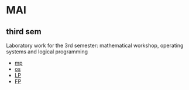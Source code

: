 # MAI
## third sem
Laboratory work for the 3rd semester: mathematical workshop, operating systems and logical programming
- [mp](https://github.com/oduvanchikm/MAI/tree/main/mp)
- [os](https://github.com/oduvanchikm/MAI/tree/main/os)
- [LP](https://github.com/oduvanchikm/MAI/tree/main/LP)
- [FP](https://github.com/oduvanchikm/MAI/tree/main/FP)
